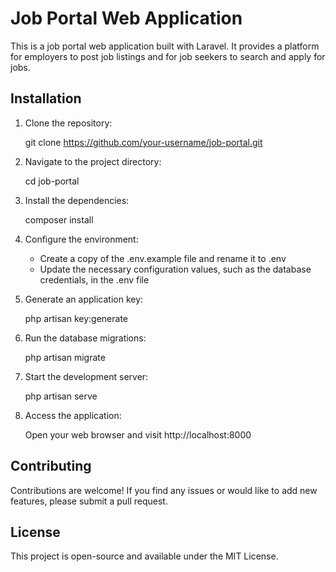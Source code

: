 # Job Portal Web Application

This is a job portal web application built with Laravel. It provides a platform for employers to post job listings and for job seekers to search and apply for jobs.

## Installation

1. Clone the repository:

   git clone https://github.com/your-username/job-portal.git

2. Navigate to the project directory:

   cd job-portal

3. Install the dependencies:

   composer install

4. Configure the environment:

   - Create a copy of the .env.example file and rename it to .env
   - Update the necessary configuration values, such as the database credentials, in the .env file

5. Generate an application key:

   php artisan key:generate

6. Run the database migrations:

   php artisan migrate

7. Start the development server:

   php artisan serve

8. Access the application:

   Open your web browser and visit http://localhost:8000

## Contributing

Contributions are welcome! If you find any issues or would like to add new features, please submit a pull request.

## License

This project is open-source and available under the MIT License.